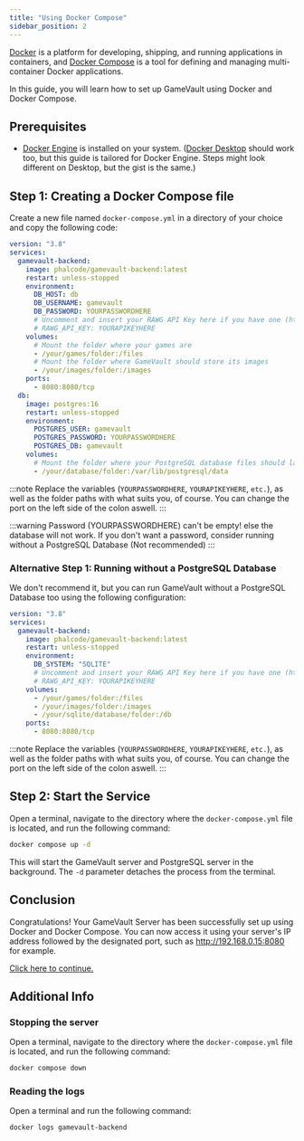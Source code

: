 ```yaml
---
title: "Using Docker Compose"
sidebar_position: 2
---
```


[Docker](https://www.docker.com) is a platform for developing, shipping, and running applications in containers, and [Docker Compose](https://docs.docker.com/compose) is a tool for defining and managing multi-container Docker applications.

In this guide, you will learn how to set up GameVault using Docker and Docker Compose.

## Prerequisites

- [Docker Engine](https://docs.docker.com/engine/install/) is installed on your system. ([Docker Desktop](https://docs.docker.com/get-docker/) should work too, but this guide is tailored for Docker Engine. Steps might look different on Desktop, but the gist is the same.)

## Step 1: Creating a Docker Compose file

Create a new file named `docker-compose.yml` in a directory of your choice and copy the following code:

```yaml
version: "3.8"
services:
  gamevault-backend:
    image: phalcode/gamevault-backend:latest
    restart: unless-stopped
    environment:
      DB_HOST: db
      DB_USERNAME: gamevault
      DB_PASSWORD: YOURPASSWORDHERE
      # Uncomment and insert your RAWG API Key here if you have one (http://rawg.io/login?forward=developer)
      # RAWG_API_KEY: YOURAPIKEYHERE
    volumes:
      # Mount the folder where your games are
      - /your/games/folder:/files
      # Mount the folder where GameVault should store its images
      - /your/images/folder:/images
    ports:
      - 8080:8080/tcp
  db:
    image: postgres:16
    restart: unless-stopped
    environment:
      POSTGRES_USER: gamevault
      POSTGRES_PASSWORD: YOURPASSWORDHERE
      POSTGRES_DB: gamevault
    volumes:
      # Mount the folder where your PostgreSQL database files should land
      - /your/database/folder:/var/lib/postgresql/data
```

:::note
Replace the variables (`YOURPASSWORDHERE`, `YOURAPIKEYHERE`, `etc.`), as well as the folder paths with what suits you, of course. You can change the port on the left side of the colon aswell.
:::

:::warning
Password (YOURPASSWORDHERE) can't be empty! else the database will not work. If you don't want a password, consider running without a PostgreSQL Database (Not recommended)
:::

### Alternative Step 1: Running without a PostgreSQL Database

We don't recommend it, but you can run GameVault without a PostgreSQL Database too using the following configuration:

```yaml
version: "3.8"
services:
  gamevault-backend:
    image: phalcode/gamevault-backend:latest
    restart: unless-stopped
    environment:
      DB_SYSTEM: "SQLITE"
      # Uncomment and insert your RAWG API Key here if you have one (https://gamevau.lt/docs/server-docs/indexing-and-metadata#rawg-api-key)
      # RAWG_API_KEY: YOURAPIKEYHERE
    volumes:
      - /your/games/folder:/files
      - /your/images/folder:/images
      - /your/sqlite/database/folder:/db
    ports:
      - 8080:8080/tcp
```

:::note
Replace the variables (`YOURPASSWORDHERE`, `YOURAPIKEYHERE`, `etc.`), as well as the folder paths with what suits you, of course. You can change the port on the left side of the colon aswell.
:::

## Step 2: Start the Service

Open a terminal, navigate to the directory where the `docker-compose.yml` file is located, and run the following command:

```bash
docker compose up -d
```

This will start the GameVault server and PostgreSQL server in the background. The `-d` parameter detaches the process from the terminal.

## Conclusion

Congratulations! Your GameVault Server has been successfully set up using Docker and Docker Compose. You can now access it using your server's IP address followed by the designated port, such as http://192.168.0.15:8080 for example.

[Click here to continue.](setup.md#what-next)

## Additional Info

### Stopping the server

Open a terminal, navigate to the directory where the `docker-compose.yml` file is located, and run the following command:

```bash
docker compose down
```

### Reading the logs

Open a terminal and run the following command:

```bash
docker logs gamevault-backend
```
